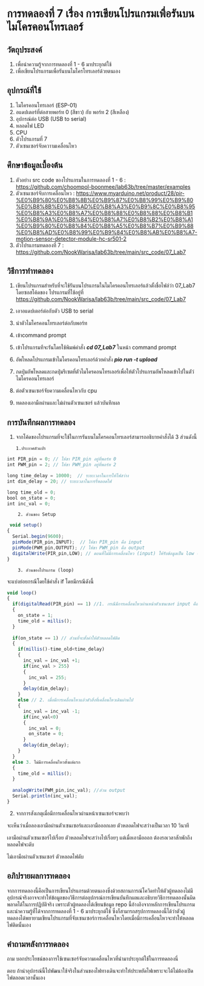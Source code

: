 # การทดลองที่ 7 เรื่อง การเขียนโปรแกรมเพื่อรันบนไมโครคอนโทรเลอร์

## วัตถุประสงค์
1. เพื่อนำความรู้จากการทดลองที่ 1 - 6 มาประยุกต์ใช้
2. เพื่อเขียนโปรแกรมเพื่อรันบนไมโครโทรเลอร์ด้วยตนเอง

## อุปกรณ์ที่ใช้
1. ไมโครคอนโทรเลอร์ (ESP-01)
2. อแดปเตอร์ที่ต่อสายพอร์ท 0 (สีขาว) กับ พอร์ท 2 (สีเหลือง)
3. อุปกรณ์ต่อ USB (USB to serial)
4. หลอดไฟ LED
5. CPU
6. ตัวโปรแกรมที่ 7
7. ตัวเซนเซอร์จับควาามเคลื่อนไหว


## ศึกษาข้อมูลเบื้องต้น
1. ตัวอย่าง src code ของโปรแกรมในการทดลองที่ 1 - 6 : https://github.com/choompol-boonmee/lab63b/tree/master/examples
2. ตัวเซนเซอร์จับการเคลื่อนไหว : https://www.myarduino.net/product/28/pir-%E0%B9%80%E0%B8%8B%E0%B9%87%E0%B8%99%E0%B9%80%E0%B8%8B%E0%B8%AD%E0%B8%A3%E0%B9%8C%E0%B8%95%E0%B8%A3%E0%B8%A7%E0%B8%88%E0%B8%88%E0%B8%B1%E0%B8%9A%E0%B8%84%E0%B8%A7%E0%B8%B2%E0%B8%A1%E0%B9%80%E0%B8%84%E0%B8%A5%E0%B8%B7%E0%B9%88%E0%B8%AD%E0%B8%99%E0%B9%84%E0%B8%AB%E0%B8%A7-motion-sensor-detector-module-hc-sr501-2
3. ตัวโปรแกรมทดลองที่ 7 : https://github.com/NookWarisa/lab63b/tree/main/src_code/07_Lab7

 
## วิธีการทำทดลอง
1. เขียนโปรแกรมสำหรับที่จะใช้รันบนโปรแกรมในไมโครคอนโทรเลอร์แล้วตั้งชื่อไฟล์ว่า 07_Lab7 
โดยซอสโค้ดของ โปรแกรมที่ใช้อยู่ที่  https://github.com/NookWarisa/lab63b/tree/main/src_code/07_Lab7

2. เอาอแดปเตอร์ต่อกับตัว USB to serial
3. นำตัวไมโครคอนโทรเลอร์ต่อกับพอร์ท
4. เข้าcommand prompt
5. เข้าโปรแกรมทีจะรันโดยใช้พิมพ์คำสั่ง ***cd 07_Lab7*** ในหน้า command prompt
6. อัพโหลดโปรแกรมเข้าไมโครคอนโทรเลอร์ด้วยคำสั่ง ***pio run -t upload***
7. กดปุ่มอัพโหลดและกดปุ่มรีเซตที่ตัวไมโครคอนโทรเลอร์เพื่อให้ตัวโปรแกรมอัพโหลดเข้าไปในตัว่ไมโครคอนโทรเลอร์
8. ต่อตัวเซนเซอร์จับความเคลื่อนไหวกับ cpu
9. ทดลองเอามือผ่านและไม่ผ่านตัวเซนเซอร์ แล้วบันทึกผล 

## การบันทึกผลการทดลอง
1. จากโค้ดของโปรแกรมที่จะใช้ในการรันบนไมโครคอนโทรเลอร์สามารถอธิบายคำสั่งได้ 3 ส่วนดังนี้
 
       1.ประกาศตัวแปร
```javascript
int PIR_pin = 0; // ให้ขา PIR_pin อยู่ที่พอร์ท 0
int PWM_pin = 2; // ให้ขา PWM_pin อยู่ที่พอร์ท 2

long time_delay = 10000;  // ระยะเวลาในการให้ไฟสว่าง
int dim_delay = 20; // ระยะเวลาในการรี่หลอดไฟ

long time_old = 0; 
bool on_state = 0;  
int inc_val = 0; 
```
        2. ส่วนของ Setup
```javascript        
 void setup() 
{
  Serial.begin(9600);
  pinMode(PIR_pin,INPUT);  // ให้ขา PIR_pin คือ input 
  pinMode(PWM_pin,OUTPUT); // ให้ขา PWM_pin คือ output
  digitalWrite(PIR_pin,LOW); // ตอนที่ไม่มีการเคลื่อนไหว (input) ให้รับข้อมูลเป็น low (0)
}
```
        3. ส่วนของโปรแกรม (loop)
จะแบ่งย่อยกรณีโดยใช้คำสั่ง if โดยมีกรณีดังนี้
```javascript
void loop() 
{
  if(digitalRead(PIR_pin) == 1) //1. กรณีมีการเคลื่อนไหวผ่านหน้าตัวเซนเซอร์ input คือ 1 
  {
    on_state = 1;
    time_old = millis(); 
  }
  
  if(on_state == 1) // ส่วนที่จะตั้งค่าให้ตัวหลอดไฟติด
  {
    if(millis()-time_old<time_delay)
    {
      inc_val = inc_val +1;
      if(inc_val > 255)
      {
        inc_val = 255;
      }
      delay(dim_delay);
    }
    else // 2. เมื่อมีการเคลื่อนไหวแล้วตัวสิ่งที่เคลื่อนไหวเดินผ่านไป
    {
      inc_val = inc_val -1;
      if(inc_val<0)
      {
        inc_val = 0;
        on_state = 0;
      }
      delay(dim_delay);
    }
  }  
  else 3. ไม่มีการเคลื่อนไหวตั้งแต่แรก
  {
    time_old = millis(); 
  }
  
  analogWrite(PWM_pin,inc_val); //ส่วน output
  Serial.println(inc_val);
}
```

2. จากการสังเกตุเมื่อมีการเคลื่อนไหวผ่านหน้าเซนเซอร์จะพบว่า

จะเห็นว่าเมื่อลองเอามือผ่านตัวเซนเซอร์และเอามือออกเลย ตัวหลอดไฟจะสว่างเป็นเวลา 10 วินาที

เอามือผ่านตัวเซนเซอร์ไปเรื่อย ตัวหลอดไฟจะสว่างไปเรื่อยๆ แต่เมื่อเอามือออก ต้องรอเวลาสักพักถึงหลอดไฟจะดับ

ไม่เอามือผ่านตัวเซนเซอร์ ตัวหลอดไฟดับ


## อภิปรายผลการทดลอง
จากการทดลองนี้คือเป็นการเขียนโปรแกรมด้วยตนเองซึ่งด้วยสถานการณ์โควิดทำให้ตัวผู้ทดลองไม่มีอุปกรณ์จริงอาจจะทำให้ข้อมูลของวิธีการต่ออุปกรณ์การเขียนบันทึกผลและอธิบายวิธีการทดลองนั้นผิดพลาดได้ในการปฏิบัติจริง เพราะตัวผู้ทดลองได้เขียนข้อมูล repo นี้อ้างอิงจากหลักการเขียนโปรแกรมและนำความรู้ที่ได้จากการทดลองที่ 1 - 6 มาประยุกต์ใช้ ซึ่งก็สามารถสรุปการทดลองนี้ได้ว่าตัวผู้ทดลองได้พยายามเขียนโปรแกรมที่จับเซนเซอร์การเคลื่อนไหวโดยเมื่อมีการเคลื่อนไหวจะทำให้หลอดไฟติดนั้นเอง  

## คำถามหลังการทดลอง
ถาม บอกประโยชน์ของการใช้เซนเซอร์จับความเคลื่อนไหวที่นำมาประยุกต์ใช้ในการทดลองนี่

ตอบ ถ้านำอุปกรณ์นี้ไปพัฒนาใช้จริงในส่วนของไฟทางเดินจะทำให้ประหยัดไฟเพราะจะได้ไม่ต้องเปิดไฟตลอดเวลานั้นเอง


